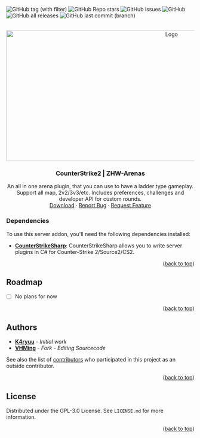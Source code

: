 <a name="readme-top"></a>

![GitHub tag (with filter)](https://img.shields.io/github/v/tag/zhw1nq/ZHW-Arenas?style=for-the-badge&label=Version)
![GitHub Repo stars](https://img.shields.io/github/stars/zhw1nq/ZHW-Arenas?style=for-the-badge)
![GitHub issues](https://img.shields.io/github/issues/zhw1nq/ZHW-Arenas?style=for-the-badge)
![GitHub](https://img.shields.io/github/license/zhw1nq/ZHW-Arenas?style=for-the-badge)
![GitHub all releases](https://img.shields.io/github/downloads/zhw1nq/ZHW-Arenas/total?style=for-the-badge)
![GitHub last commit (branch)](https://img.shields.io/github/last-commit/zhw1nq/ZHW-Arenas/dev?style=for-the-badge)

<!-- PROJECT LOGO -->
<br />
<div align="center">
  <a href="https://github.com/zhw1nq/ZHW-Arenas">
    <img src="https://7-mau.com/fpt-fastdownload/imgtest.png" alt="Logo" width="870" height="350">
  </a>
  <h3 align="center">CounterStrike2 | ZHW-Arenas</h3>
  <p align="center">
    An all in one arena plugin, that you can use to have a ladder type gameplay. Support all map, 2v2/3v3/etc. Includes preferences, challenges and developer API for custom rounds.
    <br />
    <a href="https://github.com/zhw1nq/ZHW-Arenas/releases">Download</a>
    ·
    <a href="https://github.com/zhw1nq/ZHW-Arenas/issues/new?assignees=zhw1nq&labels=bug&template=bug_report.md&title=%5BBUG%5D">Report Bug</a>
    ·
    <a href="https://github.com/zhw1nq/ZHW-Arenas/issues/new?assignees=zhw1nq&labels=enhancement&template=feature_request.md&title=%5BREQ%5D">Request Feature</a>
  </p>
</div>

<!-- ABOUT THE PROJECT -->

### Dependencies

To use this server addon, you'll need the following dependencies installed:

- [**CounterStrikeSharp**](https://github.com/roflmuffin/CounterStrikeSharp/releases): CounterStrikeSharp allows you to write server plugins in C# for Counter-Strike 2/Source2/CS2.

<p align="right">(<a href="#readme-top">back to top</a>)</p>

<!-- ROADMAP -->

## Roadmap

- [ ] No plans for now

<p align="right">(<a href="#readme-top">back to top</a>)</p>

<!-- AUTHORS -->

## Authors

- [**K4ryuu**](https://github.com/K4ryuu) - _Initial work_
- [**VHMing**](https://github.com/zhw1nq) - _Fork - Editing Sourcecode_

See also the list of [contributors](https://github.com/zhw1nq/ZHW-Arenas/graphs/contributors) who participated in this project as an outside contributor.

<p align="right">(<a href="#readme-top">back to top</a>)</p>

<!-- LICENSE -->

## License

Distributed under the GPL-3.0 License. See `LICENSE.md` for more information.

<p align="right">(<a href="#readme-top">back to top</a>)</p>
